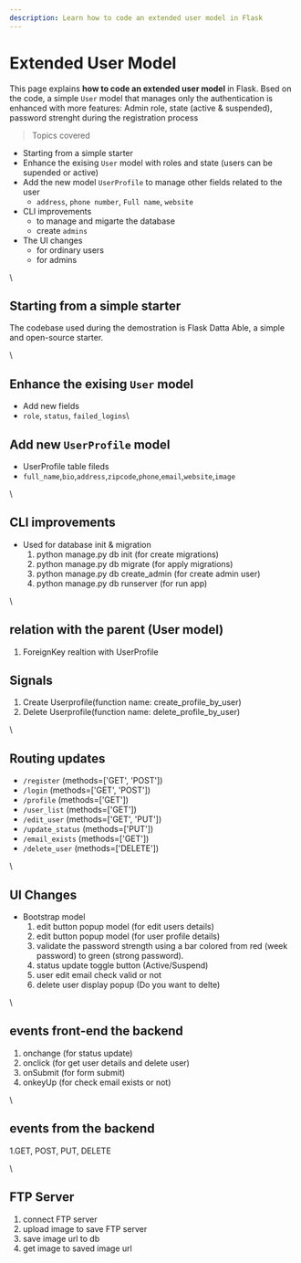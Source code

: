 ```yaml
---
description: Learn how to code an extended user model in Flask
---
```


# Extended User Model

This page explains **how to code an extended user model** in Flask. Bsed on the code, a simple `User` model that manages only the authentication is enhanced with more features: Admin role, state (active & suspended), password strenght during the registration process

> Topics covered

* Starting from a simple starter
* Enhance the exising `User` model with roles and state (users can be supended or active)
* Add the new model `UserProfile` to manage other fields related to the user
  * `address`, `phone number`, `Full name`, `website`
* CLI improvements
  * to manage and migarte the database
  * create `admins`
* The UI changes
  * for ordinary users
  * for admins

\


## Starting from a simple starter

The codebase used during the demostration is Flask Datta Able, a simple and open-source starter.

\


## Enhance the exising `User` model

* Add new fields
* `role`, `status`, `failed_logins`\


## Add new `UserProfile` model

* UserProfile table fileds
* `full_name`,`bio`,`address`,`zipcode`,`phone`,`email`,`website`,`image`

\


## CLI improvements

* Used for database init & migration
  1. python manage.py db init (for create migrations)
  2. python manage.py db migrate (for apply migrations)
  3. python manage.py db create\_admin (for create admin user)
  4. python manage.py db runserver (for run app)

\


## relation with the parent (User model)

1. ForeignKey realtion with UserProfile

## Signals

1. Create Userprofile(function name: create\_profile\_by\_user)
2. Delete Userprofile(function name: delete\_profile\_by\_user)

\


## Routing updates

* `/register` (methods=\['GET', 'POST'])
* `/login` (methods=\['GET', 'POST'])
* `/profile` (methods=\['GET'])
* `/user_list` (methods=\['GET'])
* `/edit_user` (methods=\['GET', 'PUT'])
* `/update_status` (methods=\['PUT'])
* `/email_exists` (methods=\['GET'])
* `/delete_user` (methods=\['DELETE'])

\


## UI Changes

* Bootstrap model
  1. edit button popup model (for edit users details)
  2. edit button popup model (for user profile details)
  3. validate the password strength using a bar colored from red (week password) to green (strong password).
  4. status update toggle button (Active/Suspend)
  5. user edit email check valid or not
  6. delete user display popup (Do you want to delte)

\


## events front-end the backend

1. onchange (for status update)
2. onclick (for get user details and delete user)
3. onSubmit (for form submit)
4. onkeyUp (for check email exists or not)

\


## events from the backend

1.GET, POST, PUT, DELETE

\


## FTP Server

1. connect FTP server
2. upload image to save FTP server
3. save image url to db
4. get image to saved image url
